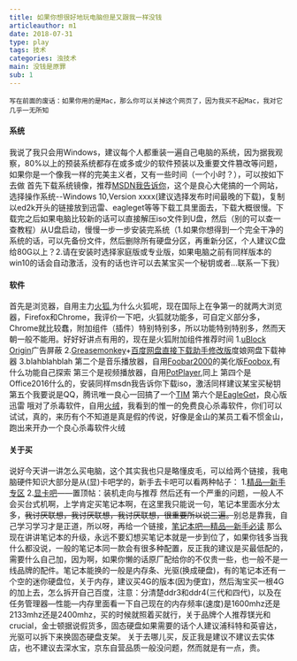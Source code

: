 ```yaml
---
title: 如果你想很好地玩电脑但是又跟我一样没钱
articleauthor: m1
date: 2018-07-31
type: play
tags: 技术
categories: 浊技术
main: 没钱是原罪
sub: 1
---
```

    写在前面的废话：如果你用的是Mac，那么你可以关掉这个网页了，因为我买不起Mac，我对它几乎一无所知

#### 系统

我说了我只会用Windows，建议每个人都重装一遍自己电脑的系统，因为据我观察，80%以上的预装系统都存在或多或少的软件预装以及重要文件篡改等问题，如果你是一个像我一样的完美主义者，又有一些时间（一个小时？），可以按如下去做
首先下载系统镜像，推荐[MSDN我告诉你](https://msdn.itellyou.cn/)，这个是良心大佬搞的一个网站，选择操作系统--Windows 10,Version xxxx(建议选择发布时间最晚的下载)，复制以ed2k开头的链接放到迅雷、eagleget等等下载工具里面去，下载大概很慢。下载完之后如果电脑比较新的话可以直接解压iso文件到U盘，然后（别的可以查一查教程）从U盘启动，慢慢一步一步安装完系统（1.如果你想得到一个完全干净的系统的话，可以先备份文件，然后删除所有硬盘分区，再重新分区，个人建议C盘给80G以上？2.请在安装时选择家庭版或专业版，如果电脑之前有同样版本的win10的话会自动激活，没有的话也许可以去某宝买一个秘钥或者...联系一下我）

#### 软件

首先是浏览器，自用主力[火狐](https://www.mozilla.org/),为什么火狐呢，现在国际上在争第一的就两大浏览器，Firefox和Chrome，我评价一下吧，火狐就功能多，可自定义部分多，Chrome就比较蠢，附加组件（插件）特别特别多，所以功能特别特别多，然而天朝一般不能用。好好好讲点有用的，现在是火狐附加组件推荐时间
1.[uBlock Origin](https://addons.mozilla.org/zh-CN/firefox/addon/ublock-origin/)广告屏蔽
2.[Greasemonkey](https://addons.mozilla.org/zh-CN/firefox/addon/greasemonkey/)+[百度网盘直接下载助手修改版](https://greasyfork.org/zh-CN/scripts/39776-%E7%99%BE%E5%BA%A6%E7%BD%91%E7%9B%98%E7%9B%B4%E6%8E%A5%E4%B8%8B%E8%BD%BD%E5%8A%A9%E6%89%8B%E4%BF%AE%E6%94%B9%E7%89%88)度娘网盘下载神器
3.blahblahblah
第二个是音乐播放器，自用[Foobar2000](http://blog.sina.com.cn/s/blog_6fcc51420102wv92.html)的美化版[Foobox](https://pan.baidu.com/s/1o8GmTsu),有什么功能自己探索
第三个是视频播放器，自用[PotPlayer](http://potplayer.daum.net/?lang=zh_CN),同上
第四个是Office2016什么的，安装同样msdn我告诉你下载iso，激活同样建议某宝买秘钥
第五个我要说是QQ，腾讯唯一良心一回搞了一个[TIM](https://office.qq.com/)
第六个是[EagleGet](http://www.eagleget.com/cn/)，良心版迅雷
哦对了杀毒软件，自用[火绒](https://www.huorong.cn/)，我看到的惟一的免费良心杀毒软件，你们可以试试，真的，来历有个不知道是真是假的传说，<span class="heimu" title="你知道的太多了">好像是金山的某员工看不惯金山，跑出来开办一个良心杀毒软件火绒</span>

#### 关于买

说好今天讲一讲怎么买电脑，这个其实我也只是略懂皮毛，可以给两个链接，我电脑硬件知识大部分是从(显)卡吧学的，新手去卡吧可以看两种帖子：
1.[精品—新手专区](http://tieba.baidu.com/f?kw=%E6%98%BE%E5%8D%A1&tab=good&cid=8)
2.[显卡吧](http://tieba.baidu.com/f?kw=%E6%98%BE%E5%8D%A1)——置顶帖：装机走向与推荐
然后还有一个严重的问题，一般人不会买台式机啊，上学肯定买笔记本啊，在这里我只能说一句，笔记本里面水分太多，~~我讨厌联想，我讨厌联想，我讨厌联想，很重要所以说三遍。~~别总是靠我，自己学习学习才是正道，所以呀，再给一个链接，[笔记本吧—精品—新手必读](http://tieba.baidu.com/f?kw=%E7%AC%94%E8%AE%B0%E6%9C%AC&tab=good&cid=4)
那么现在讲讲笔记本的升级，永远不要幻想买笔记本就是一步到位了，如果你钱多当我什么都没说，一般的笔记本同一款会有很多种配置，反正我的建议是买最低配的，需要什么自己加，因为啊，如果你懒的话原厂配给你的不仅贵一些，也一般不是一线品牌的配件。笔记本能换的一般是内存条、光驱(换成硬盘)，有的笔记本还有一个空的迷你硬盘位，关于内存，建议买4G的版本(因为便宜)，然后淘宝买一根4G的加上去，怎么拆开自己百度，注意：分清楚ddr3和ddr4(三代和四代)，以及在任务管理器—性能—内存里面看一下自己现在的内存频率(速度)是1600mhz还是2133mhz还是2400mhz，买的时候就照着买就行，关于品牌个人推荐镁光和crucial，金士顿据说假货多，固态硬盘如果需要的话个人建议浦科特和英睿达，光驱可以拆下来换固态硬盘支架。
关于去哪儿买，反正我是建议不建议去实体店，也不建议去深水宝，京东自营品质一般没问题，然而就是有一点，贵。